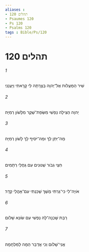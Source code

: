 ```yaml
---
aliases : 
- תהלים 120
- Psaumes 120
- Ps 120
- Psalms 120
tags : Bible/Ps/120
---
```


# תהלים 120

###### 1
 שִׁיר הַמַּעֲלֹות אֶל־יְהוָה בַּצָּרָתָה לִּי קָרָאתִי וַיַּעֲנֵנִי׃
###### 2
יְהוָה הַצִּילָה נַפְשִׁי מִשְּׂפַת־שֶׁקֶר מִלָּשֹׁון רְמִיָּה׃
###### 3
מַה־יִּתֵּן לְךָ וּמַה־יֹּסִיף לָךְ לָשֹׁון רְמִיָּה׃
###### 4
חִצֵּי גִבֹּור שְׁנוּנִים עִם גַּחֲלֵי רְתָמִים׃
###### 5
אֹויָה־לִי כִּי־גַרְתִּי מֶשֶׁךְ שָׁכַנְתִּי עִם־אָהֳלֵי קֵדָר׃
###### 6
רַבַּת שָׁכְנָה־לָּהּ נַפְשִׁי עִם שֹׂונֵא שָׁלֹום׃
###### 7
אֲנִי־שָׁלֹום וְכִי אֲדַבֵּר הֵמָּה לַמִּלְחָמָה׃
